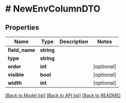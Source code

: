 # # NewEnvColumnDTO

## Properties

Name | Type | Description | Notes
------------ | ------------- | ------------- | -------------
**field_name** | **string** |  |
**type** | **string** |  |
**order** | **int** |  | [optional]
**visible** | **bool** |  | [optional]
**width** | **int** |  | [optional]

[[Back to Model list]](../../README.md#models) [[Back to API list]](../../README.md#endpoints) [[Back to README]](../../README.md)
